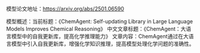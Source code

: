 模型论文地址：https://arxiv.org/abs/2501.06590

模型概述：当前标题：《ChemAgent: Self-updating Library in Large Language Models Improves Chemical Reasoning》
中文文章标题：《ChemAgent：大语言模型中的自我更新库，提高化学推理能力》
文章内容：ChemAgent通过在大语言模型中引入自我更新库，增强化学知识推理，提高模型处理化学问题的准确性。
